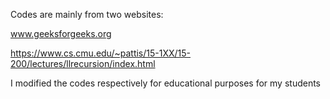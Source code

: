 Codes are mainly from two websites:

www.geeksforgeeks.org

https://www.cs.cmu.edu/~pattis/15-1XX/15-200/lectures/llrecursion/index.html

I modified the codes respectively for educational purposes for my students
